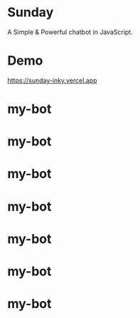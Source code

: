 # Sunday
A Simple &amp; Powerful chatbot in JavaScript.
# Demo
https://sunday-inky.vercel.app
# my-bot
# my-bot
# my-bot
# my-bot
# my-bot
# my-bot
# my-bot
